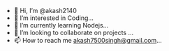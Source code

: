 - 👋 Hi, I’m @akash2140
- 👀 I’m interested in Coding...
- 🌱 I’m currently learning Nodejs...
- 💞️ I’m looking to collaborate on projects ...
- 📫 How to reach me akash7500singh@gmail.com...

<!---
akash2140/akash2140 is a ✨ special ✨ repository because its `README.md` (this file) appears on your GitHub profile.
You can click the Preview link to take a look at your changes.
--->
